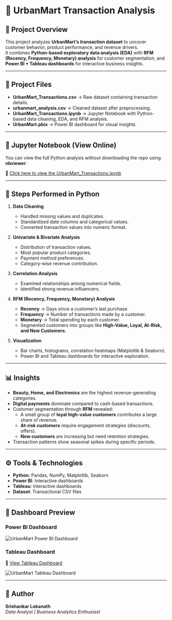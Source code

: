 # 🛒 UrbanMart Transaction Analysis

## 📌 Project Overview
This project analyzes **UrbanMart’s transaction dataset** to uncover customer behavior, product performance, and revenue drivers.  
It combines **Python-based exploratory data analysis (EDA)** with **RFM (Recency, Frequency, Monetary) analysis** for customer segmentation, and **Power BI + Tableau dashboards** for interactive business insights.

---

## 📂 Project Files
- **UrbanMart_Transactions.csv** → Raw dataset containing transaction details.  
- **urbanmart_analysis.csv** → Cleaned dataset after preprocessing.  
- **UrbanMart_Transactions.ipynb** → Jupyter Notebook with Python-based data cleaning, EDA, and RFM analysis.  
- **UrbanMart.pbix** → Power BI dashboard for visual insights.  

---

## 📓 Jupyter Notebook (View Online)
You can view the full Python analysis without downloading the repo using **nbviewer**:  

🔗 [Click here to view the UrbanMart_Transactions.ipynb](https://nbviewer.org/github/Srishankar123/UrbanMart-Sales-Customer-Analysis-/blob/main/UrbanMart_Transactions.ipynb)

---

## 🔑 Steps Performed in Python
1. **Data Cleaning**
   - Handled missing values and duplicates.  
   - Standardized date columns and categorical values.  
   - Converted transaction values into numeric format.  

2. **Univariate & Bivariate Analysis**
   - Distribution of transaction values.  
   - Most popular product categories.  
   - Payment method preferences.  
   - Category-wise revenue contribution.  

3. **Correlation Analysis**
   - Examined relationships among numerical fields.  
   - Identified strong revenue influencers.  

4. **RFM (Recency, Frequency, Monetary) Analysis**
   - **Recency** → Days since a customer’s last purchase.  
   - **Frequency** → Number of transactions made by a customer.  
   - **Monetary** → Total spending by each customer.  
   - Segmented customers into groups like **High-Value, Loyal, At-Risk, and New Customers**.  

5. **Visualization**
   - Bar charts, histograms, correlation heatmaps (Matplotlib & Seaborn).  
   - Power BI and Tableau dashboards for interactive exploration.  

---

## 📊 Insights
- **Beauty, Home, and Electronics** are the highest revenue-generating categories.  
- **Digital payments** dominate compared to cash-based transactions.  
- Customer segmentation through **RFM** revealed:  
  - A small group of **loyal high-value customers** contributes a large share of revenue.  
  - **At-risk customers** require engagement strategies (discounts, offers).  
  - **New customers** are increasing but need retention strategies.  
- Transaction patterns show seasonal spikes during specific periods.  

---

## ⚙️ Tools & Technologies
- **Python**: Pandas, NumPy, Matplotlib, Seaborn  
- **Power BI**: Interactive dashboards  
- **Tableau**: Interactive dashboards  
- **Dataset**: Transactional CSV files  

---

## 📂 Dashboard Preview

### Power BI Dashboard
![UrbanMart Power BI Dashboard](https://github.com/user-attachments/assets/ba867121-faa4-4694-937a-9b4642dedc33)

### Tableau Dashboard  
🔗 [View Tableau Dashboard](https://public.tableau.com/app/profile/srishankar.lokanath/viz/UrbanMartSalesCustomerAnalysis/UrbanMartSalesCustomerAnalysis?publish=yes)  

![UrbanMart Tableau Dashboard](<img width="1428" height="778" alt="UrbanMart_ Sales   Customer Analysis" src="https://github.com/user-attachments/assets/48c1814c-22f1-4639-a7e3-a2b67e428356" />
)

---

## 👤 Author
**Srishankar Lokanath**  
_Data Analyst | Business Analytics Enthusiast_
